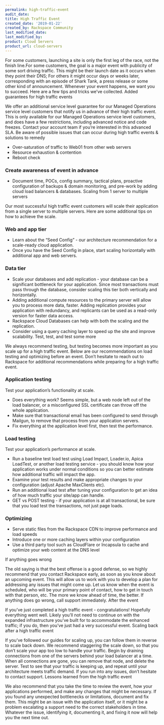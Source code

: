 ```yaml
---
permalink: high-traffic-event
audit_date:
title: High Traffic Event
created_date: '2019-01-22'
created_by: Rackspace Community
last_modified_date: 
last_modified_by: 
product: Cloud Servers
product_url: cloud-servers
---
```

For some customers, launching a site is only the first leg of the race, not the finish line.For some customers, the goal is a major event with publicity of some sort driving traffic. This might be their launch date as it occurs when they point their DNS; For others it might occur days or weeks later, corresponding with an episode of Shark Tank, a press release or some other kind of announcement. Whenever your event happens, we want you to succeed. Here are a few tips and tricks we’ve collected.
Added guarantees for high traffic events

We offer an additional service level guarantee for our Managed Operations service level customers that notify us in advance of their high traffic event. This is only available for our Managed Operations service level customers, and does have a few restrictions, including advanced notice and code freezes. Contact your account team if you’re interested in this advanced SLA.
Be aware of possible issues that can occur during high traffic events & solutions to remedy

* Over-saturation of traffic to Web01 from other web servers
* Resource exhaustion & contention
* Reboot check

### Create awareness of event in advance

* Document time, POCs, config summary, tactical plans, proactive configuration of backups & domain monitoring, and pre-work by adding cloud load balancers & databases.
Scaling from 1 server to multiple servers

Our most successful high traffic event customers will scale their application from a single server to multiple servers. Here are some additional tips on how to achieve the scale.

### Web and app tier

* Learn about the “Seed Config” - our architecture recommendation for a scale-ready cloud application.
* Once you have the Seed Config in place, start scaling horizontally with additional app and web servers.

### Data tier

* Scale your databases and add replication - your database can be a significant bottleneck for your application. Since most transactions must pass through the database, consider scaling this tier both vertically and horizontally.
* Adding additional compute resources to the primary server will allow you to process more data, faster. Adding replication provides your application with redundancy, and replicants can be used as a read-only version for faster data access.
* Rackspace Cloud Databases can help with both the scaling and the replication.
* Consider using a query caching layer to speed up the site and improve scalability.
Test, test, and test some more

We always recommend testing, but testing becomes more important as you scale up for a high traffic event. Below are our recommendations on load testing and optimizing before an event. Don’t hesitate to reach out to Rackspace for additional recommendations while preparing for a high traffic event.

### Application testing

Test your application’s functionality at scale.
* Does everything work? Seems simple, but a web node left out of the load balancer, or a misconfigured SSL certificate can throw off the whole application.
* Make sure that transactional email has been configured to send through Mailgun, to remove that process from your application servers.
* Fix everything at the application level first, then test the performance.

### Load testing

Test your application’s performance at scale.
* Run a baseline test load test using Load Impact, Loader.io, Apica LoadTest, or another load testing service - you should know how your application works under normal conditions so you can better estimate how additional traffic will impact the app.
* Examine your test results and make appropriate changes to your configuration (adjust Apache MaxClients etc).
* Run an additional load test after tuning your configuration to get an idea of how much traffic your site/app can handle.
* GET vs POST testing - if your application is at all transactional, be sure that you load test the transactions, not just page loads.

### Optimizing

* Serve static files from the Rackspace CDN to improve performance and load speeds
* Introduce one or more caching layers within your configuration
* Use a third party tool such as CloudFlare or Incapsula to cache and optimize your web content at the DNS level

If anything goes wrong

The old saying is that the best offense is a good defense, so we highly recommend that you contact Rackspace early, as soon as you know about an upcoming event. This will allow us to work with you to develop a plan for addressing any issues that might come up. Let us know when the event is scheduled, who will be your primary point of contact, how to get in touch with that person, etc. The more we know ahead of time, the better. If anything does go wrong, call support immediately.
After the event

If you’ve just completed a high traffic event - congratulations! Hopefully everything went well. Likely you’ll not need to continue on with the expanded infrastructure you’ve built for to accommodate the enhanced traffic; if you do, then you’ve just had a very successful event.
Scaling back after a high traffic event

If you’ve followed our guides for scaling up, you can follow them in reverse to scale back down. We recommend staggering the scale down, so that you don’t scale your app too low to handle your traffic. Begin by draining connections from one of the servers behind your load balancer at a time. When all connections are gone, you can remove that node, and delete the server. Test to see that your traffic is keeping up, and repeat until your architecture meets traffic demand.
If you run into any issues, don’t hesitate to contact support.
Lessons learned from the high traffic event

We also recommend that you take the time to review the event, how your applications performed, and make any changes that might be necessary. If you found any unexpected bottlenecks or limitations, document and fix them. This might be an issue with the application itself, or it might be a problem escalating a support need to the correct stakeholders in time. Whatever the issue, identifying it, documenting it, and fixing it now will help you the next time out.
